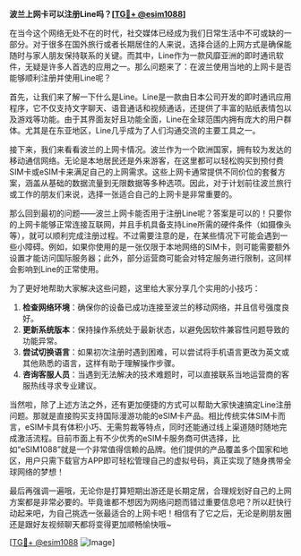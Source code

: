 **波兰上网卡可以注册Line吗？[[TG💪+ @esim1088](https://t.me/s/esim1088)]**

在当今这个网络无处不在的时代，社交媒体已经成为我们日常生活中不可或缺的一部分。对于很多在国外旅行或者长期居住的人来说，选择合适的上网方式是确保能随时与家人朋友保持联系的关键。而其中，Line作为一款风靡亚洲的即时通讯软件，无疑是许多人首选的应用之一。那么问题来了：在波兰使用当地的上网卡是否能够顺利注册并使用Line呢？

首先，让我们来了解一下什么是Line。Line是一款由日本公司开发的即时通讯应用程序，它不仅支持文字聊天、语音通话和视频通话，还提供了丰富的贴纸表情包以及游戏等功能。由于其界面友好且功能全面，Line在全球范围内拥有庞大的用户群体。尤其是在东亚地区，Line几乎成为了人们沟通交流的主要工具之一。

接下来，我们来看看波兰的上网卡情况。波兰作为一个欧洲国家，拥有较为发达的移动通信网络。无论是本地居民还是外来游客，在这里都可以轻松购买到预付费SIM卡或eSIM卡来满足自己的上网需求。这些上网卡通常提供不同价位的套餐方案，涵盖从基础的数据流量到无限数据等多种选项。因此，对于计划前往波兰旅行或工作的朋友们来说，选择一张适合自己的上网卡是非常重要的。

那么回到最初的问题——波兰上网卡能否用于注册Line呢？答案是可以的！只要你的上网卡能够正常连接互联网，并且手机具备支持Line所需的硬件条件（如摄像头等），就可以顺利完成注册过程。不过需要注意的是，在某些情况下可能会遇到一些小障碍。例如，如果你使用的是一张仅限于本地网络的SIM卡，则可能需要额外设置才能访问国际服务器；此外，部分运营商可能会对特定服务进行限制，这同样会影响到Line的正常使用。

为了更好地帮助大家解决这些问题，这里给大家分享几个实用的小技巧：

1. **检查网络环境**：确保你的设备已成功连接至波兰的移动网络，并且信号强度良好。
2. **更新系统版本**：保持操作系统处于最新状态，以避免因软件兼容性问题导致的功能异常。
3. **尝试切换语言**：如果初次注册时遇到困难，可以尝试将手机语言更改为英文或其他熟悉的语言，这样有助于理解操作步骤。
4. **咨询客服人员**：当遇到无法解决的技术难题时，可以直接联系当地运营商的客服热线寻求专业建议。

当然啦，除了上述方法之外，还有更加便捷的方式可以帮助大家快速搞定Line注册问题。那就是直接购买支持国际漫游功能的eSIM卡产品。相比传统实体SIM卡而言，eSIM卡具有体积小巧、无需剪裁等特点，同时还能通过线上渠道随时随地完成激活流程。目前市面上有不少优秀的eSIM卡服务商可供选择，比如“eSIM1088”就是一个非常值得信赖的品牌。他们提供的产品覆盖多个国家和地区，用户只需下载官方APP即可轻松管理自己的虚拟号码，真正实现了随身携带全球网络的梦想！

最后再强调一遍哦，无论你是打算短期出游还是长期定居，合理规划好自己的上网方案都是非常必要的。毕竟谁都不想因为网络问题而错过重要信息吧？所以赶快行动起来吧，为自己挑选一张最适合的上网卡吧！相信有了它之后，无论是刷朋友圈还是跟好友视频聊天都将变得更加顺畅愉快哦~

[[TG💪+ @esim1088](https://t.me/s/esim1088) ![Image](https://i.postimg.cc/4NQfJmqS/Snipaste-2025-05-13-00-14-12.png)]